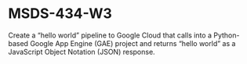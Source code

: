 # MSDS-434-W3
Create a “hello world” pipeline to Google Cloud that calls into a Python-based Google App Engine (GAE) project and returns “hello world” as a JavaScript Object Notation (JSON) response.
